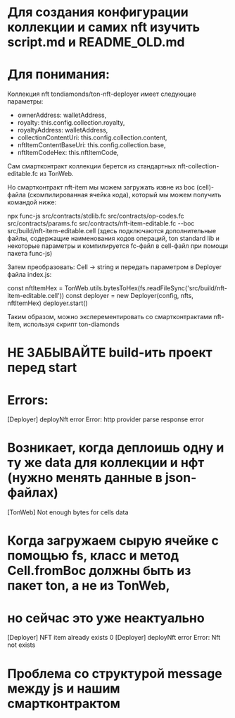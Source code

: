 # Для создания конфигурации коллекции и самих nft изучить script.md и README_OLD.md 

# Для понимания:

Коллекция nft tondiamonds/ton-nft-deployer имеет следующие параметры:

- ownerAddress: walletAddress,
- royalty: this.config.collection.royalty,
- royaltyAddress: walletAddress,
- collectionContentUri: this.config.collection.content,
- nftItemContentBaseUri: this.config.collection.base,
- nftItemCodeHex: this.nftItemCode,

Сам смартконтракт коллекции берется из стандартных nft-collection-editable.fc из TonWeb.

Но смартконтракт nft-item мы можем загружать извне из boc (cell)-файла (скомпилированная ячейка кода), который мы можем
получить командой ниже:

npx func-js src/contracts/stdlib.fc src/contracts/op-codes.fc src/contracts/params.fc src/contracts/nft-item-editable.fc --boc src/build/nft-item-editable.cell
(здесь подключаются дополнительные файлы, содержащие наименования кодов операций, ton standard lib и некоторые параметры
и компилируется fc-файл в cell-файл при помощи пакета func-js)

Затем преобразовать: Cell -> string и передать параметром в Deployer файла index.js:

const nftItemHex = TonWeb.utils.bytesToHex(fs.readFileSync('src/build/nft-item-editable.cell'))
const deployer = new Deployer(config, nfts, nftItemHex)
deployer.start()

Таким образом, можно эксперементировать со смартконтрактами nft-item, используя скрипт ton-diamonds

# НЕ ЗАБЫВАЙТЕ build-ить проект перед start

# Errors:

[Deployer] deployNft error Error: http provider parse response error
# Возникает, когда деплоишь одну и ту же data для коллекции и нфт (нужно менять данные в json-файлах)

[TonWeb] Not enough bytes for cells data 
# Когда загружаем сырую ячейке с помощью fs, класс и метод Cell.fromBoc должны быть из пакет ton, а не из TonWeb,
# но сейчас это уже неактуально

[Deployer] NFT item already exists 0
[Deployer] deployNft error Error: Nft not exists
# Проблема со структурой message между js и нашим смартконтрактом
